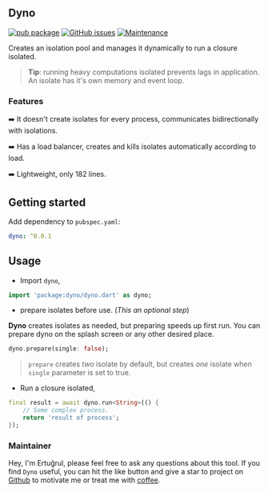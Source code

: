 ## Dyno

[![pub package](https://img.shields.io/pub/v/dyno.svg)](https://pub.dev/packages/dyno) [![GitHub issues](https://img.shields.io/github/issues/ertgrulll/dyno)](https://github.com/ertgrulll/dyno/issues) [![Maintenance](https://img.shields.io/badge/Maintained%3F-yes-green.svg)](https://gitHub.com/ertgrulll/dyno/graphs/commit-activity)

Creates an isolation pool and manages it dynamically to run a closure isolated.

> **Tip**: running heavy computations isolated prevents lags in application. An isolate has it's own memory and event loop.

### Features

➡️ It doesn't create isolates for every process, communicates bidirectionally with isolations.

➡️ Has a load balancer, creates and kills isolates automatically according to load.

➡️ Lightweight, only 182 lines.

## Getting started
 Add dependency to `pubspec.yaml`:

 ```yaml
dyno: ^0.0.1
 ```

## Usage

- Import `dyno`,

```dart
import 'package:dyno/dyno.dart' as dyno;
```

- prepare isolates before use. (_This an optional step_)

**Dyno** creates isolates as needed, but preparing speeds up first run. You can prepare dyno on the splash screen or any other desired place.

```dart
dyno.prepare(single: false);
```

> `prepare` creates _two_ isolate by default, but creates _one_ isolate when `single` parameter is set to true.

- Run a closure isolated,

```dart
final result = await dyno.run<String>(() {
    // Some complex process.
    return 'result of process';
});
```

### Maintainer
Hey, I'm Ertuğrul, please feel free to ask any questions about this tool. If you find `Dyno` useful, you can hit the like button and give a star to project on [Github](https://github.com/ertgrulll/dyno) to motivate me or treat me with [coffee](https://www.buymeacoffee.com/ertgrulll).
